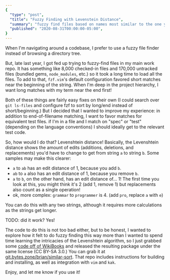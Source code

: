 ```yaml
---
{
  "type": "post",
  "title": "Fuzzy Finding with Levenstein Distance",
  "summary": "fuzzy find files based on names most similar to the one you're editing",
  "published": "2020-08-31T00:00:00-05:00",
}
---
```


When I'm navigating around a codebase, I prefer to use a fuzzy file finder instead of browsing a directory tree.

But, late last year, I got fed up trying to fuzzy-find files in my main work repo.
It has something like 8,000 checked-in files and 170,000 untracked files (bundled gems, `node_modules`, etc.) so it took a long time to load all the files.
To add to that, `fzf.vim`'s default configuration favored short matches near the beginning of the string.
When I'm deep in the project hierarchy, I want long matches with my term near the end first!

Both of these things are fairly easy fixes on their own (I could search over `git ls-files` and configure fzf to sort by long/end instead of short/beginning.)
But I decided that I wanted to improve my experience: in addition to end-of-filename matching, I want to favor matches for equivalent test files.
if I'm in a file and I match on "spec" or "test" (depending on the language conventions) I should ideally get to the relevant test code.

So, how would I do that?
Levenshtein distance!
Basically, the Levenshtein distance shows the amount of edits (additions, deletions, and replacements) you'd have to change to get from string `a` to string `b`.
Some samples may make this clearer:

- `a` to `ab` has an edit distance of 1, because you add `b`.
- `ab` to `a` also has an edit distance of 1, because you remove `b`.
- `a` to `b`, on the other hand, has an edit distance of... 1!
  The first time you look at this, you might think it's 2 (add 1, remove 1) but replacements also count as a single operation!
- ok, more complex: `grammar` to `programmer` is 4.
  (add `pro`, replace `a` with `e`)

You can do this with any two strings, although it requires more calculations as the strings get longer.

TODO: did it work? Yes!

The code to do this is not too bad either, but to be honest, I wanted to explore how it felt to do fuzzy finding this way more than I wanted to spend time learning the intricacies of the Levenshtein algorithm, so I just grabbed some [code off of WikiBooks](https://en.wikibooks.org/wiki/Algorithm_Implementation/Strings/Levenshtein_distance#Go) and released the resulting package under the same license (CC BY-SA 3.0.)
You can grab it at [git.bytes.zone/brian/similar-sort](https://git.bytes.zone/brian/similar-sort).
That repo includes instructions for building and installing, as well as integration with `vim` and `kak`.

Enjoy, and let me know if you use it!
